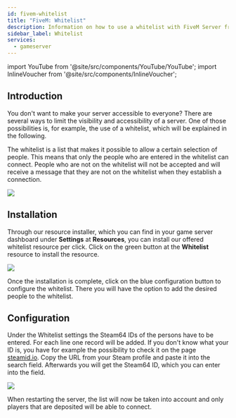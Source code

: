 ```yaml
---
id: fivem-whitelist
title: "FiveM: Whitelist"
description: Information on how to use a whitelist with FiveM Server from ZAP-Hosting - ZAP-Hosting.com documentation
sidebar_label: Whitelist
services:
  - gameserver
---
```


import YouTube from '@site/src/components/YouTube/YouTube';
import InlineVoucher from '@site/src/components/InlineVoucher';

## Introduction
You don't want to make your server accessible to everyone? There are several ways to limit the visibility and accessibility of a server. One of those possibilities is, for example, the use of a whitelist, which will be explained in the following.

<YouTube videoId="CrLK7o-rX2g" imageSrc="https://screensaver01.zap-hosting.com/index.php/s/agsQ8TiFeaZ73RX/preview" title="How to enable WHITELIST on your FiveM Server" description="Feel like you understand better when you see things in action? We’ve got you! Dive into our video that breaks it all down for you. Whether you're in a rush or just prefer to soak up information in the most engaging way possible!"/>

The whitelist is a list that makes it possible to allow a certain selection of people. This means that only the people who are entered in the whitelist can connect. People who are not on the whitelist will not be accepted and will receive a message that they are not on the whitelist when they establish a connection. 

![](https://screensaver01.zap-hosting.com/index.php/s/TCYYodZW2XN6FYk/preview)

<InlineVoucher />

## Installation

Through our resource installer, which you can find in your game server dashboard under **Settings** at **Resources**, you can install our offered whitelist resource per click. Click on the green button at the **Whitelist** resource to install the resource. 

![](https://screensaver01.zap-hosting.com/index.php/s/dbmbbaMyySja73F/preview)

Once the installation is complete, click on the blue configuration button to configure the whitelist. There you will have the option to add the desired people to the whitelist. 


## Configuration

Under the Whitelist settings the Steam64 IDs of the persons have to be entered. For each line one record will be added. If you don't know what your ID is, you have for example the possibility to check it on the page [steamid.io](https://steamid.io/lookup). Copy the URL from your Steam profile and paste it into the search field. Afterwards you will get the Steam64 ID, which you can enter into the field.

![](https://screensaver01.zap-hosting.com/index.php/s/EnG9qSZfjaoN65J/preview)

When restarting the server, the list will now be taken into account and only players that are deposited will be able to connect. 
